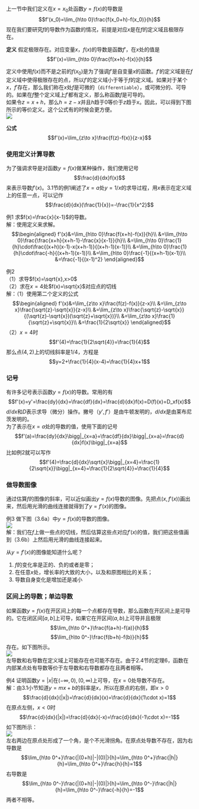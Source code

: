 上一节中我们定义在$x=x_0$处函数$y=f(x)$的导数是
$$f'(x_0)=\lim_{h\to 0}\frac{f(x_0+h)-f(x_0)}{h}$$
现在我们要研究$f$的导数作为函数的情况，前提是对应$x$是在$f$的定义域且极限存在。

**定义** 假定极限存在。对应变量$x$，$f(x)$的导数是函数$f'$，在$x$处的值是
$$f'(x)=\lim_{h\to 0}\frac{f(x+h)-f(x)}{h}$$

定义中使用$f(x)$而不是之前的$f(x_0)$是为了强调$f'$是自变量$x$的函数。$f'$的定义域是在$f$定义域中使得极限存在的点，所以$f'$的定义域小于等于$f$的定义域。如果对于某个$x$，$f'$存在，那么我们称在$x$处$f$是可微的（`differentiable`），或可微分的、可导的。如果在$f$整个定义域上$f'$都有定义，那么称函数$f$是可导的。  
如果令$z=x+h$，那么$h=z-x$并且$h$趋于0等价于$z$趋于$x$。因此，可以得到下图所示的等价定义。这个公式有的时候会更方便。  
![](020.010.png)

**公式**
$$f'(x)=\lim_{z\to x}\frac{f(z)-f(x)}{z-x}$$

### 使用定义计算导数
为了强调求导是对函数$y=f(x)$做某种操作，我们使用记号
$$\frac{d}{dx}f(x)$$
来表示导数$f'(x)$。3.1节的例1阐述了$x=a$处$y=1/x$的求导过程，用$x$表示在定义域上的任意一点，可以记作
$$\frac{d}{dx}(\frac{1}{x})=-\frac{1}{x^2}$$

例1 求$f(x)=\frac{x}{x-1}$的导数。  
解：使用定义来求解。
$$\begin{aligned}
f'(x)&=\lim_{h\to 0}\frac{f(x+h)-f(x)}{h}\\
&=\lim_{h\to 0}\frac{\frac{x+h}{x+h-1}-\frac{x}{x-1}}{h}\\
&=\lim_{h\to 0}\frac{1}{h}\cdot\frac{(x+h)(x-1)-x(x+h-1)}{(x+h-1)(x-1)}\\
&=\lim_{h\to 0}\frac{1}{h}\cdot\frac{-h}{(x+h-1)(x-1)}\\
&=\lim_{h\to 0}\frac{-1}{(x+h-1)(x-1)}\\
&=\frac{-1}{(x-1)^2}
\end{aligned}$$

例2  
（1）求导$f(x)=\sqrt{x},x>0$  
（2）求在$x=4$处$f(x)=\sqrt{x}$对应点的切线  
解：（1）使用第二个定义的公式
$$\begin{aligned}
f'(x)&=\lim_{z\to x}\frac{f(z)-f(x)}{z-x}\\
&=\lim_{z\to x}\frac{\sqrt{z}-\sqrt{x}}{z-x}\\
&=\lim_{z\to x}\frac{\sqrt{z}-\sqrt{x}}{(\sqrt{z}-\sqrt{x})(\sqrt{z}+\sqrt{x})}\\
&=\lim_{z\to x}\frac{1}{\sqrt{z}+\sqrt{x}}\\
&=\frac{1}{2\sqrt{x}}
\end{aligned}$$
（2）$x=4$时
$$f'(4)=\frac{1}{2\sqrt{4}}=\frac{1}{4}$$
那么点$(4,2)$上的切线斜率是$1/4$，方程是
$$y=2+\frac{1}{4}(x-4)=\frac{1}{4}x+1$$

### 记号
有许多记号表示函数$y=f(x)$的导数。常用的有
$$f'(x)=y'=\frac{dy}{dx}=\frac{df}{dx}=\frac{d}{dx}f(x)=D(f)(x)=D_xf(x)$$
$d/dx$和$D$表示求导（微分）操作。撇号（$y',f'$）是由牛顿发明的，$d/dx$是由莱布尼茨发明的。  
为了表示在$x=a$处的导数的值，使用下面的记号
$$f'(a)=\frac{dy}{dx}\bigg|_{x=a}=\frac{df}{dx}\bigg|_{x=a}=\frac{d}{dx}f(x)\bigg|_{x=a}$$
比如例2就可以写作
$$f'(4)=\frac{d}{dx}\sqrt{x}\bigg|_{x=4}=\frac{1}{2\sqrt{x}}\bigg|_{x=4}=\frac{1}{2\sqrt{4}}=\frac{1}{4}$$

### 做导数图像
通过估算$f$的图像的斜率，可以近似画出$y=f(x)$导数的图像。先把点$(x,f'(x))$画出来，然后用光滑的曲线连接就得到了$y=f'(x)$的图像。

例3 做下图（3.6a）中$y=f(x)$的导数的图像。  
![](020.020.png)  
解：我们在$f$上做一些点的切线，然后估算这些点对应$f'(x)$的值，我们把这些值画到（3.6b）上然后用光滑的曲线连接起来。

从$y=f'(x)$的图像能知道什么呢？
1. $f$的变化率是正的、负的或者是零；
2. 在任意$x$处，增长率的大致的大小，以及和原图相比的关系；
3. 导数自身变化是增加还是减小

### 区间上的导数；单边导数
如果函数$y=f(x)$在开区间上的每一个点都存在导数，那么函数在开区间上是可导的。它在闭区间$[a, b]$上可导，如果它在开区间$(a,b)$上可导并且极限
$$\lim_{h\to 0^+}\frac{f(a+h)-f(a)}{h}$$
$$\lim_{h\to 0^-}\frac{f(b+h)-f(b)}{h}$$
存在。如下图所示。  
![](020.030.png)  
左导数和右导数在定义域上可能存在也可能不存在。由于2.4节的定理6，函数在内部某点处有导数等价于左导数和右导数都存在且两者相等。

例4 证明函数$y=|x|$在$(-\infty,0),(0,\infty)$上可导，在$x=0$处导数不存在。  
解：由3.1小节知道$y=mx+b$的斜率是$x$，所以在原点的右侧，即$x>0$
$$\frac{d}{dx}(|x|)=\frac{d}{dx}(x)=\frac{d}{dx}(1\cdot x)=1$$
在原点左侧，$x<0$时
$$\frac{d}{dx}(|x|)=\frac{d}{dx}(-x)=\frac{d}{dx}(-1\cdot x)=-1$$
如下图所示：  
![](020.040.png)  
左右两边在原点处形成了一个角，是个不光滑拐角。在原点处导数不存在，因为右导数是
$$\lim_{h\to 0^+}\frac{|(0+h)|-|(0)|}{h}=\lim_{h\to 0^+}\frac{|h|}{h}=\lim_{h\to 0^+}\frac{h}{h}=1$$
右导数是
$$\lim_{h\to 0^-}\frac{|(0+h)|-|(0)|}{h}=\lim_{h\to 0^-}\frac{|h|}{h}=\lim_{h\to 0^-}\frac{-h}{h}=-1$$
两者不相等。
